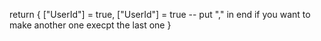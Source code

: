 return {
["UserId"] = true,
["UserId"] = true -- put "," in end if you want to make another one execpt the last one
}
